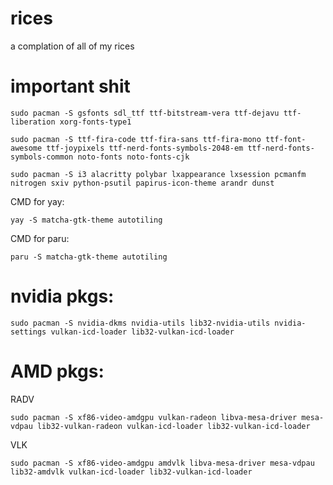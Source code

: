 # rices
a complation of all of my rices 

# important shit
```
sudo pacman -S gsfonts sdl_ttf ttf-bitstream-vera ttf-dejavu ttf-liberation xorg-fonts-type1
```
```
sudo pacman -S ttf-fira-code ttf-fira-sans ttf-fira-mono ttf-font-awesome ttf-joypixels ttf-nerd-fonts-symbols-2048-em ttf-nerd-fonts-symbols-common noto-fonts noto-fonts-cjk 
```
```
sudo pacman -S i3 alacritty polybar lxappearance lxsession pcmanfm nitrogen sxiv python-psutil papirus-icon-theme arandr dunst
```

CMD for yay: 
```
yay -S matcha-gtk-theme autotiling
```
CMD for paru:
```
paru -S matcha-gtk-theme autotiling
```

# nvidia pkgs: 
```
sudo pacman -S nvidia-dkms nvidia-utils lib32-nvidia-utils nvidia-settings vulkan-icd-loader lib32-vulkan-icd-loader
```
# AMD pkgs:
RADV
```
sudo pacman -S xf86-video-amdgpu vulkan-radeon libva-mesa-driver mesa-vdpau lib32-vulkan-radeon vulkan-icd-loader lib32-vulkan-icd-loader
```
VLK
```
sudo pacman -S xf86-video-amdgpu amdvlk libva-mesa-driver mesa-vdpau lib32-amdvlk vulkan-icd-loader lib32-vulkan-icd-loader
```

